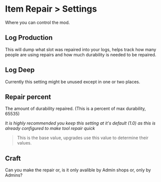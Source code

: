# Item Repair > Settings

Where you can control the mod.

## Log Production

This will dump what slot was repaired into your logs, helps track how many people are using repairs and how much durability is needed to be repaired.

## Log Deep

Currently this setting might be unused except in one or two places.

## Repair percent

The amount of durability repaired. (This is a percent of max durability, 65535)

*It is highly recommended you keep this setting at it's default (1.0) as this is already configured to make tool repair quick*

> This is the base value, upgrades use this value to determine their values.


## Craft

Can you make the repair or, is it only avalible by Admin shops or, only by Admins?

